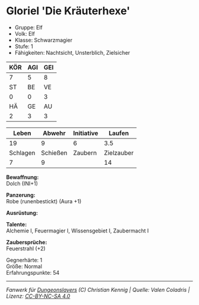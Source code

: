 # Gloriel 'Die Kräuterhexe'  
- Gruppe: Elf  
- Volk: Elf  
- Klasse: Schwarzmagier  
- Stufe: 1  
- Fähigkeiten: Nachtsicht, Unsterblich, Zielsicher  


| KÖR | AGI | GEI |  
| --- | --- | --- |  
| 7   | 5   | 8   |
| ST  | BE  | VE  |  
| 0   | 0   | 3   |
| HÄ  | GE  | AU  |  
| 2   | 3   | 3   |


| Leben    | Abwehr   | Initiative | Laufen     |
| -------- | -------- | ---------- | ---------- |
| 19       | 9        | 6          | 3.5        |
| Schlagen | Schießen | Zaubern    | Zielzauber |
| 7        | 9        |            | 14         |

**Bewaffnung:**  
Dolch (INI+1)

**Panzerung:**  
Robe (runenbestickt) (Aura +1)

**Ausrüstung:**  


**Talente:**  
Alchemie I, Feuermagier I, Wissensgebiet I, Zaubermacht I

**Zaubersprüche:**  
Feuerstrahl (+2)

Gegnerhärte: 1  
Größe: Normal  
Erfahrungspunkte: 54  



___
*Fanwerk für [Dungeonslayers](https://www.dungeonslayers.net/) (C) Christian Kennig | Quelle: Valen Coladris | Lizenz: [CC-BY-NC-SA 4.0](https://creativecommons.org/licenses/by-nc-sa/4.0/deed.de)*